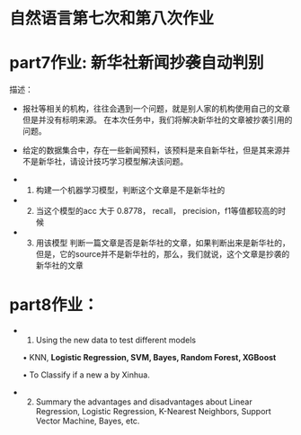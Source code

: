 # 自然语言第七次和第八次作业

# part7作业: 新华社新闻抄袭自动判别
描述：
- 报社等相关的机构，往往会遇到一个问题，就是别人家的机构使用自己的文章但是并没有标明来源。 在本次任务中，我们将解决新华社的文章被抄袭引用的问题。

- 给定的数据集合中，存在一些新闻预料，该预料是来自新华社，但是其来源并不是新华社，请设计技巧学习模型解决该问题。
+ 1. 构建一个机器学习模型，判断这个文章是不是新华社的
+ 2. 当这个模型的acc 大于 0.8778， recall， precision，f1等值都较高的时候
+ 3. 用该模型 判断一篇文章是否是新华社的文章，如果判断出来是新华社的，但是，它的source并不是新华社的，那么，我们就说，这个文章是抄袭的新华社的文章

# part8作业：
- 1. Using the new data to test different models 

  • KNN, **Logistic Regression, SVM, Bayes, Random Forest, XGBoost** 

  • To Classify if a new a by Xinhua.
  
  
- 2. Summary the advantages and disadvantages about Linear Regression, Logistic Regression, K-Nearest Neighbors, Support Vector Machine, Bayes, etc. 
